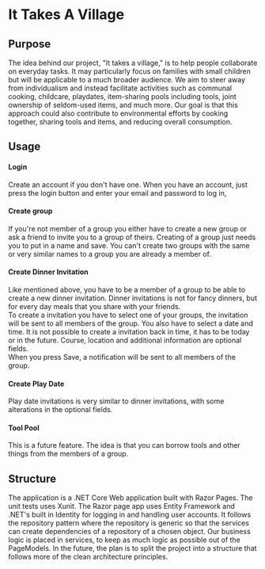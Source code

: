 # It Takes A Village

## Purpose
The idea behind our project, "It takes a village," is to help people collaborate on everyday tasks. It may particularly focus on families with small children but will be applicable to a much broader audience. We aim to steer away from individualism and instead facilitate activities such as communal cooking, childcare, playdates, item-sharing pools including tools, joint ownership of seldom-used items, and much more. Our goal is that this approach could also contribute to environmental efforts by cooking together, sharing tools and items, and reducing overall consumption.

## Usage
#### Login
Create an account if you don't have one. When you have an account, just press the login button and enter your email and password to log in,

#### Create group
If you're not member of a group you either have to create a new group or ask a friend to invite you to a group of theirs. Creating of a group just needs you to put in a name and save. You can't create two groups with the same or very similar names to a group you are already a member of.

#### Create Dinner Invitation
Like mentioned above, you have to be a member of a group to be able to create a new dinner invitation. Dinner invitations is not for fancy dinners, but for every day meals that you share with your friends.  
To create a invitation you have to select one of your groups, the invitation will be sent to all members of the group. You also have to select a date and time. It is not possible to create a invitation back in time, it has to be today or in the future. Course, location and additional information are optional fields.  
When you press Save, a notification will be sent to all members of the group.

#### Create Play Date
Play date invitations is very similar to dinner invitations, with some alterations in the optional fields. 

#### Tool Pool
This is a future feature. The idea is that you can borrow tools and other things from the members of a group.

## Structure
The application is a .NET Core Web application built with Razor Pages. The unit tests uses Xunit. The Razor page app uses Entity Framework and .NET's built in Identity for logging in and handling user accounts. It follows the repository pattern where the repository is generic so that the services can create dependencies of a repository of a chosen object. Our business logic is placed in services, to keep as much logic as possible out of the PageModels. In the future, the plan is to split the project into a structure that follows more of the clean architecture principles.